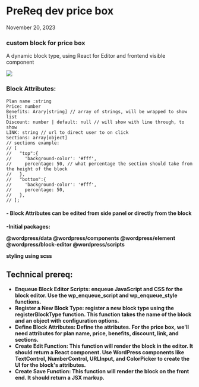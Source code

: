 # **PreReq dev price box**

November 20, 2023

### **custom block for price box**

A dynamic block type, using React for Editor and frontend visible component

![](https://telegra.ph/file/2aa22ed82c3dabfa4f40f.png)

### Block Attributes:

```
Plan name :string
Price: number
Benefits: Arary[string] // array of strings, will be wrapped to show list
Discount: number | default: null // will show with line through, to show
LINK: string // url to direct user to on click
Sections: array[object]
// sections example:
// [
//   "top":{
//     'background-color': '#fff',
//     percentage: 50, // what percentage the section should take from the height of the block
//   },
//   "bottom":{
//     'background-color': '#fff',
//     percentage: 50,
//   },
// ];
```

#### \- Block Attributes can be edited from side panel or directly from the block

**\-Initial packages:**

**@wordpress/data @wordpress/components @wordpress/element @wordpress/block-editor @wordpress/scripts**

**styling using scss**

## Technical prereq:

- **Enqueue Block Editor Scripts: enqueue JavaScript and CSS for the block editor. Use the wp_enqueue_script and wp_enqueue_style functions.**
- **Register a New Block Type: register a new block type using the registerBlockType function. This function takes the name of the block and an object with configuration options.**
- **Define Block Attributes: Define the attributes. For the price box, we'll need attributes for plan name, price, benefits, discount, link, and sections.**
- **Create Edit Function: This function will render the block in the editor. It should return a React component. Use WordPress components like TextControl, NumberControl, URLInput, and ColorPicker to create the UI for the block's attributes.**
- **Create Save Function: This function will render the block on the front end. It should return a JSX markup.**
